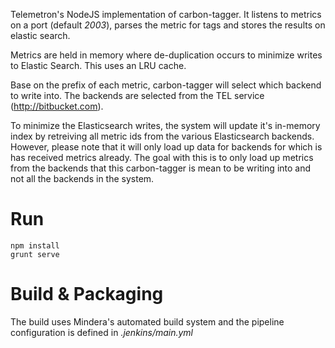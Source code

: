 
Telemetron's NodeJS implementation of carbon-tagger. It listens to metrics on a port (default _2003_), parses
the metric for tags and stores the results on elastic search.

Metrics are held in memory where de-duplication occurs to minimize writes to Elastic Search. This uses an LRU cache.


Base on the prefix of each metric, carbon-tagger will select which backend to write into. The backends are selected
from the TEL service (http://bitbucket.com).

To minimize the Elasticsearch writes, the system will update it's in-memory index by retreiving all metric ids from the various
Elasticsearch backends. However, please note that it will only load up data for backends for which is has received metrics already.
The goal with this is to only load up metrics from the backends that this carbon-tagger is mean to be writing into and not all the backends
in the system.


Run
====

    npm install
    grunt serve


Build & Packaging
=================

The build uses Mindera's automated build system and the pipeline configuration is defined in _.jenkins/main.yml_




